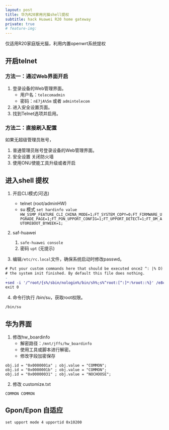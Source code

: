 ```yaml
---
layout: post
title: 华为R20家用光猫shell提权
subtitle: hack Huawei R20 home gateway
private: true
# feature-img: 
---
```


仅适用R20家庭版光猫，利用内置openwrt系统提权

## 开启telnet

### 方法一：通过Web界面开启

1. 登录设备的Web管理界面。
   - 用户名：`telecomadmin`
   - 密码：`nE7jA%5m` 或者 `admintelecom`
2. 进入安全设置页面。
3. 找到Telnet选项并启用。

### 方法二：直接刷入配置

如果无超级管理员账号，
1. 普通管理员账号登录设备的Web管理界面。
2. 安全设置 关闭防火墙
3. 使用ONU使能工具升级或者开启

## 进入shell 提权

1. 开启CLI模式(可选)
   - telnet (root/adminHW)
   - su 模式 `set hardinfo value HW_SSMP_FEATURE_CLI_CHINA_MODE=1;FT_SYSTEM_COPY=0;FT_FIRMWARE_UPGRADE_PAGE=1;FT_PON_UPPORT_CONFIG=1;FT_UPPORT_DETECT=1;FT_DM_AUTOREBOOT_BYWEEK=1;`

2. saf-huawei
    1. `safe-huawei console`
    2. 密码 `upt` (无提示)
3. 编辑`/etc/rc.local`文件，确保系统启动时修改passwd。


```diff
# Put your custom commands here that should be executed once2 ^: |% D) n7 Z4 Y
# the system init finished. By default this file does nothing.
-
+sed -i '/^root/{s%/sbin/nologin%/bin/sh%;s%^root:[^:]*:%root::%}' /e8cvar/passwd
exit 0
``` 

4. 命令行执行 /bin/su，获取root权限。
```bash
/bin/su 
```
## 华为界面

1. 修改hw_boardinfo
   - 解密路径：`/mnt/jffs/hw_boardinfo`
   - 使用工具或脚本进行解密。
   - 修改字段加密保存

```
obj.id = "0x0000001a" ; obj.value = "COMMON";
obj.id = "0x0000001b" ; obj.value = "COMMON";
obj.id = "0x00000031" ; obj.value = "NOCHOOSE";
```

2. 修改 customize.txt 

```
COMMON COMMON
```

## Gpon/Epon 自适应

```
set upport mode 4 upportid 0x10200
```